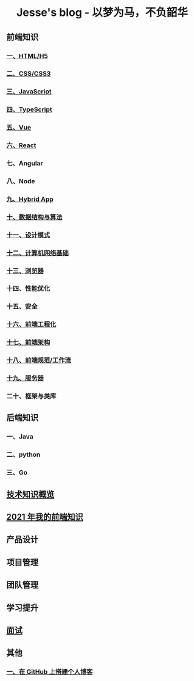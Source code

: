 # <center>Jesse's blog - 以梦为马，不负韶华</center>

## 前端知识

### [一、HTML/H5](./1.HTML/index.md)

### [二、CSS/CSS3](./2.CSS/index.md)

### [三、JavaScript](./3.JavaScript/index.md)

### [四、TypeScript](4.TypeScript/index.md)

### [五、Vue](5.Vue/index.md)

### [六、React](6.React/index.md)

### 七、Angular

### 八、Node

### [九、Hybrid App](9.Hybrid%20App/index.md)

### [十、数据结构与算法](10.数据结构与算法/index.md)

### [十一、设计模式](11.设计模式/JavaScript设计原则与设计模式.md)

### [十二、计算机网络基础](12.计算机网络基础/index.md)

### [十三、浏览器](13.浏览器/index.md)

### 十四、性能优化

### 十五、安全

### [十六、前端工程化](./15.前端工程化/index.md)

### [十七、前端架构](./14.前端架构/index.md)

### [十八、前端规范/工作流](./16.前端规范/index.md)

### [十九、服务器](18.服务器/index.md)

### 二十、框架与类库

## 后端知识

### 一、Java

### 二、python

### 三、Go

## [技术知识概览](技术知识概览/index.md)

## [2021 年我的前端知识](技术知识概览/2021年我的前端知识.md)

## 产品设计

## 项目管理

## 团队管理

## 学习提升

## [面试](面试/index.md)

## 其他

### [一、在 GitHub 上搭建个人博客](其他/1.在GitHub上搭建个人博客/index.md)
